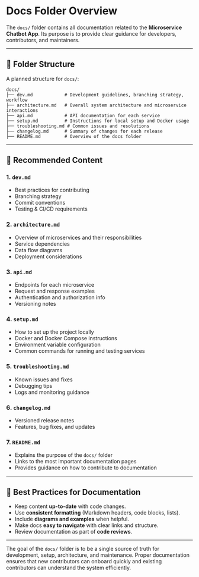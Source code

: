 # Docs Folder Overview

The `docs/` folder contains all documentation related to the **Microservice Chatbot App**. Its purpose is to provide clear guidance for developers, contributors, and maintainers.

---

## 📂 Folder Structure

A planned structure for `docs/`:

```
docs/
├── dev.md            # Development guidelines, branching strategy, workflow
├── architecture.md   # Overall system architecture and microservice interactions
├── api.md            # API documentation for each service
├── setup.md          # Instructions for local setup and Docker usage
├── troubleshooting.md # Common issues and resolutions
├── changelog.md      # Summary of changes for each release
├── README.md         # Overview of the docs folder
```

---

## 📝 Recommended Content

### 1. `dev.md`

-   Best practices for contributing
-   Branching strategy
-   Commit conventions
-   Testing & CI/CD requirements

### 2. `architecture.md`

-   Overview of microservices and their responsibilities
-   Service dependencies
-   Data flow diagrams
-   Deployment considerations

### 3. `api.md`

-   Endpoints for each microservice
-   Request and response examples
-   Authentication and authorization info
-   Versioning notes

### 4. `setup.md`

-   How to set up the project locally
-   Docker and Docker Compose instructions
-   Environment variable configuration
-   Common commands for running and testing services

### 5. `troubleshooting.md`

-   Known issues and fixes
-   Debugging tips
-   Logs and monitoring guidance

### 6. `changelog.md`

-   Versioned release notes
-   Features, bug fixes, and updates

### 7. `README.md`

-   Explains the purpose of the `docs/` folder
-   Links to the most important documentation pages
-   Provides guidance on how to contribute to documentation

---

## 📌 Best Practices for Documentation

-   Keep content **up-to-date** with code changes.
-   Use **consistent formatting** (Markdown headers, code blocks, lists).
-   Include **diagrams and examples** when helpful.
-   Make docs **easy to navigate** with clear links and structure.
-   Review documentation as part of **code reviews**.

---

The goal of the `docs/` folder is to be a single source of truth for development, setup, architecture, and maintenance. Proper documentation ensures that new contributors can onboard quickly and existing contributors can understand the system efficiently.
